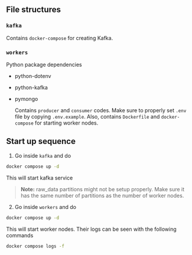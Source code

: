 ## File structures

### `kafka`

Contains `docker-compose` for creating Kafka.

### `workers`

Python package dependencies

- python-dotenv
- python-kafka
- pymongo

  Contains `producer` and `consumer` codes.
  Make sure to properly set `.env` file by copying `.env.example`.
  Also, contains `Dockerfile` and `docker-compose` for starting worker nodes.

## Start up sequence

1. Go inside `kafka` and do

```bash
docker compose up -d
```

This will start kafka service

> **Note:** raw_data partitions might not be setup properly. Make sure it has the same number of partitions as the number of worker nodes.

2. Go inside `workers` and do

```bash
docker compose up -d
```

This will start worker nodes.
Their logs can be seen with the following commands

```bash
docker compose logs -f
```
